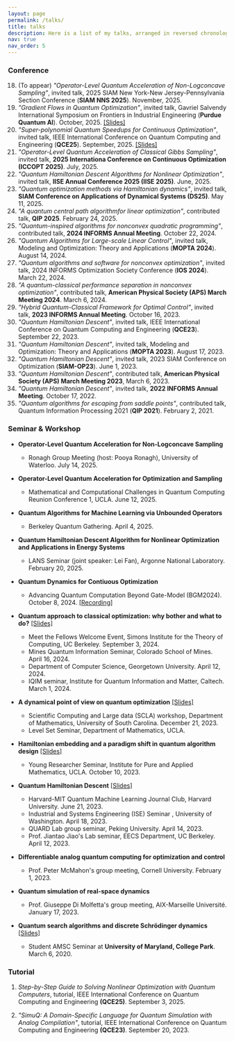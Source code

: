 ```yaml
---
layout: page
permalink: /talks/
title: talks
description: Here is a list of my talks, arranged in reversed chronological order.
nav: true
nav_order: 5
---
```


### Conference
18. (To appear) *"Operator-Level Quantum Acceleration of Non-Logconcave Sampling"*, invited talk, 2025 SIAM New York-New Jersey-Pennsylvania Section Conference (**SIAM NNS 2025**). November, 2025.
17. *"Gradient Flows in Quantum Optimization"*, invited talk, Gavriel Salvendy International Symposium on Frontiers in Industrial Engineering (**Purdue Quantum AI**). October, 2025. [[Slides]](https://drive.google.com/file/d/1gFiZJSWmRcPDBDfzlHL1FDNqTn9qjxxb/view?usp=drive_link)
16. *"Super-polynomial Quantum Speedups for Continuous Optimization"*, invited talk, IEEE International Conference on Quantum Computing and Engineering (**QCE25**). September, 2025. [[Slides]](https://drive.google.com/file/d/1DadUDmTpF27EUief_XzAFCnZFjcXhv21/view?usp=sharing)
15. *"Operator-Level Quantum Acceleration of Classical Gibbs Sampling"*, invited talk, **2025 Internationa Conference on Continuous Optimization (ICCOPT 2025)**. July, 2025.
14. *"Quantum Hamiltonian Descent Algorithms for Nonlinear Optimization"*, invited talk, **IISE Annual Conference 2025 (IISE 2025)**. June, 2025.
13. *"Quantum optimization methods via Hamiltonian dynamics"*, invited talk, **SIAM Conference on Applications of Dynamical Systems (DS25)**. May 11, 2025.
12. *"A quantum central path algorithmfor linear optimization"*, contributed talk, **QIP 2025**. February 24, 2025.
11. *"Quantum-inspired algorithms for nonconvex quadratic programming"*, contributed talk, **2024 INFORMS Annual Meeting**. October 22, 2024.
10. *"Quantum Algorithms for Large-scale Linear Control"*, invited talk, Modeling and Optimization: Theory and Applications (**MOPTA 2024**). August 14, 2024.
9. *"Quantum algorithms and software for nonconvex optimization"*, invited talk, 2024 INFORMS Optimization Society Conference (**IOS 2024**). March 22, 2024.
8. *"A quantum-classical performance separation in nonconvex optimization"*, contributed talk, **American Physical Society (APS) March Meeting 2024**. March 6, 2024.
7. *"Hybrid Quantum-Classical Framework for Optimal Control"*, invited talk, **2023 INFORMS Annual Meeting**. October 16, 2023.
6. *"Quantum Hamiltonian Descent"*, invited talk, IEEE International Conference on Quantum Computing and Engineering (**QCE23**). September 22, 2023.
5. *"Quantum Hamiltonian Descent"*, invited talk, Modeling and Optimization: Theory and Applications (**MOPTA 2023**). August 17, 2023.
4. *"Quantum Hamiltonian Descent"*, invited talk, 2023 SIAM Conference on Optimization (**SIAM-OP23**). June 1, 2023.
3. *"Quantum Hamiltonian Descent"*, contributed talk, **American Physical Society (APS) March Meeting 2023**, March 6, 2023.
2. *"Quantum Hamiltonian Descent"*, invited talk, **2022 INFORMS Annual Meeting**. October 17, 2022.
1. *"Quantum algorithms for escaping from saddle points"*, contributed talk, Quantum Information Processing 2021 (**QIP 2021**). February 2, 2021.


### Seminar & Workshop
- **Operator-Level Quantum Acceleration for Non-Logconcave Sampling**
	- Ronagh Group Meeting (host: Pooya Ronagh), University of Waterloo. July 14, 2025.

- **Operator-Level Quantum Acceleration for Optimization and Sampling**
	- Mathematical and Computational Challenges in Quantum Computing Reunion Conference 1, UCLA. June 12, 2025.

- **Quantum Algorithms for Machine Learning via Unbounded Operators**
	- Berkeley Quantum Gathering. April 4, 2025.

- **Quantum Hamiltonian Descent Algorithm for Nonlinear Optimization and Applications in Energy Systems**
	- LANS Seminar (joint speaker: Lei Fan), Argonne National Laboratory. February 20, 2025.

- **Quantum Dynamics for Contiuous Optimization** 
	- Advancing Quantum Computation Beyond Gate-Model (BGM2024). October 8, 2024. [[Recording]](https://www.youtube.com/watch?v=5a-TnaHEDEs)

- **Quantum approach to classical optimization: why bother and what to do?** [[Slides]](https://drive.google.com/file/d/1rGAMp_zqSD74c4NVkMnKbMJHxQ3dag6C/view?usp=sharing) 
	- Meet the Fellows Welcome Event, Simons Institute for the Theory of Computing, UC Berkeley. September 3, 2024.
	- Mines Quantum Information Seminar, Colorado School of Mines. April 16, 2024.
	- Department of Computer Science, Georgetown University. April 12, 2024.
	- IQIM seminar, Institute for Quantum Information and Matter, Caltech. March 1, 2024.

- **A dynamical point of view on quantum optimization** [[Slides]](https://drive.google.com/file/d/181Jl10RFJUkk5-Gr7c-MC1QQPpTDPi_f/view?usp=sharing)
	- Scientific Computing and Large data (SCLA) workshop, Department of Mathematics, University of South Carolina. December 21, 2023.
	- Level Set Seminar, Department of Mathematics, UCLA.

- **Hamiltonian embedding and a paradigm shift in quantum algorithm design** [[Slides]](https://drive.google.com/file/d/10xGoYIlYjUBOShlLYficUwZIIUj-kWgA/view?usp=sharing)
	- Young Researcher Seminar, Institute for Pure and Applied Mathematics, UCLA. October 10, 2023.

- **Quantum Hamiltonian Descent** [[Slides]](https://drive.google.com/file/d/1YAwHGrD-fUT6GMZlY3btboFVJNiiTUfs/view?usp=sharing)
	- Harvard-MIT Quantum Machine Learning Journal Club, Harvard University. June 21, 2023.
	- Industrial and Systems Engineering (ISE) Seminar , University of Washington. April 18, 2023.
	- QUARD Lab group seminar, Peking University. April 14, 2023.
	- Prof. Jiantao Jiao's Lab seminar, EECS Department, UC Berkeley. April 12, 2023.

- **Differentiable analog quantum computing for optimization and control**
	- Prof. Peter McMahon's group meeting, Cornell University. February 1, 2023.

- **Quantum simulation of real-space dynamics**
	- Prof. Giuseppe Di Molfetta's group meeting, AIX-Marseille Université. January 17, 2023.

- **Quantum search algorithms and discrete Schrödinger dynamics** [[Slides]](https://drive.google.com/file/d/13M6osYI0eJZWEWIpasVzUSLWCinlC1ib/view?usp=sharing)
	- Student AMSC Seminar at **University of Maryland, College Park**. March 6, 2020. 

### Tutorial
1. *Step-by-Step Guide to Solving Nonlinear Optimization with Quantum Computers*, tutorial, IEEE International Conference on Quantum Computing and Engineering **(QCE25)**. September 3, 2025.

2. *"SimuQ: A Domain-Specific Language for Quantum Simulation with Analog Compilation"*, tutorial, IEEE International Conference on Quantum Computing and Engineering **(QCE23)**. September 20, 2023.

